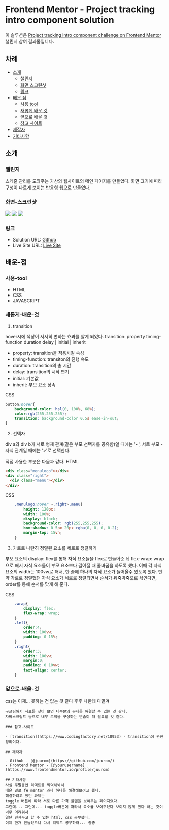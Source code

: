 # Frontend Mentor - Project tracking intro component solution

이 솔루션은 [Project tracking intro component challenge on Frontend Mentor](https://www.frontendmentor.io/challenges/project-tracking-intro-component-5d289097500fcb331a67d80e) 챌린지 참여 결과물입니다.

## 차례

- [소개](#소개)
  - [챌린지](#챌린지)
  - [화면 스크린샷](#화면-스크린샷)
  - [링크](#링크)
- [배운 점](#배운-점)
  - [사용 tool](#사용-tool)
  - [새롭게 배운 것](#새롭게-배운-것)
  - [앞으로 배울 것](#앞으로-배울-것)
  - [참고 사이트](#참고-사이트)
- [제작자](#제작자)
- [기타사항](#기타사항)

## 소개

### 챌린지

스케줄 관리를 도와주는
가상의 웹사이트의 메인 페이지를 만들었다.
화면 크기에 따라 구성이 다르게 보이는
반응형 웹으로 만들었다.

### 화면-스크린샷

![](./screenshot1.png)
![](./screenshot2.png)
![](./screenshot3.png)


### 링크

- Solution URL: [Github](https://github.com/juurom/Track___frontendMentor/)
- Live Site URL: [Live Site](https://juurom.github.io/Track___frontendMentor/)

## 배운-점

### 사용-tool

- HTML
- CSS
- JAVASCRIPT

### 새롭게-배운-것

1. transition

hover시에 색상이 서서히 변하는 효과를 알게 되었다.
transition: property timing-function duration delay | initial | inherit
- property: transition을 적용시킬 속성
- timing-function: transiton의 진행 속도
- duration: transition의 총 시간
- delay: transition의 시작 연기
- initial: 기본값
- inherit: 부모 요소 상속

CSS
```css
button:hover{
    background-color: hsl(0, 100%, 68%);
    color:rgb(255,255,255);
    transition: background-color 0.5s ease-in-out;
}
```

2. 선택자

div a와 div b가
서로 형제 관계(같은 부모 선택자를 공유함)일 때에는 '~',
서로 부모 - 자식 관계일 때에는 '>'로 선택한다.

직접 사용한 부분은 다음과 같다.
HTML
```html
<div class="menulogo"></div>
<div class="right">
  <div class="menu"></div>
</div>
```
CSS
```css
    .menulogo:hover ~.right>.menu{
        height: 120px;
        width: 100%;
        display: block;
        background-color: rgb(255,255,255);
        box-shadow: 0 5px 20px rgba(0, 0, 0, 0.2);
        margin-top: 15vh;
    }
```

3. 가로로 나란히 정렬된 요소를 세로로 정렬하기

부모 요소의 display: flex를 통해 자식 요소들을 flex로 만들어준 뒤
flex-wrap: wrap으로 해서 자식 요소들이 부모 요소보다 길어질 때
줄바꿈을 하도록 했다.
이때 각 자식 요소의 width는 100vw로 해서,
한 줄에 하나의 자식 요소가 들어올수 있도록 했다.
만약 가로로 정렬했던 자식 요소가
세로로 정렬되면서 순서가 뒤죽박죽으로 섞인다면,
order를 통해 순서를 맞게 해 준다.

CSS
```css
    .wrap{
        display: flex;
        flex-wrap: wrap;
    }
    .left{
        order:4;
        width: 100vw;
        padding: 0 15%;
    }
    .right{
        order:3;
        width: 100vw;
        margin:0;
        padding: 0 10vw;
        text-align: center;
    }
```

### 앞으로-배울-것
css는 이제... 못하는 건 없는 것 같다 후후 나한테 다맡겨
~~~는 빈 깡통이 제일 요란하다더니^^~~~
구글링해서 자료를 찾아 보면 대부분의 문제를 해결할 수 있는 것 같다.
자바스크립트 등으로 내부 로직을 구성하는 연습이 더 필요할 것 같다.

### 참고-사이트

- [transition](https://www.codingfactory.net/10953) - transition에 관한 정리이다.

## 제작자

- Github - [@juurom](https://github.com/juurom/)
- Frontend Mentor - [@yourusername](https://www.frontendmentor.io/profile/juurom)

## 기타사항
사실 주말동안 리액트를 찍먹해봐서
배운 걸로 fe mentor 과제 하나를 해결해보려고 했다.
해결하려고 했던 과제는
toggle 버튼에 따라 서로 다른 가격 플랜을 보여주는 페이지였다.
그런데... 그런데... toggle버튼에 따라서 요소를 보여주었다 보이지 않게 했다 하는 것이 너무 어려워서
일단 던져두고 할 수 있는 html, css 공부했다.
이제 한개 만들었으니 다시 리액트 공부하러... 총총